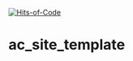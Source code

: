 [![Hits-of-Code](https://hitsofcode.com/github/testpass1982/ac_template_site)](https://hitsofcode.com/view/github/testpass1982/ac_template_site)


# ac_site_template
